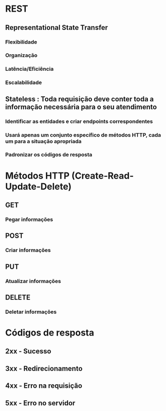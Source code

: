 # REST

## Representational State Transfer

### Flexibilidade

### Organização

### Latência/Eficiência

### Escalabilidade

## Stateless : Toda requisição deve conter toda a informação necessária para o seu atendimento

### Identificar as entidades e criar endpoints correspondentes

### Usará apenas um conjunto específico de métodos HTTP, cada um para a situação apropriada

### Padronizar os códigos de resposta

# Métodos HTTP (Create-Read-Update-Delete)

## GET

### Pegar informações

## POST

### Criar informações

## PUT

### Atualizar informações

## DELETE

### Deletar informações

# Códigos de resposta

## 2xx - Sucesso

## 3xx - Redirecionamento

## 4xx - Erro na requisição

## 5xx - Erro no servidor
